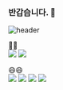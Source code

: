 ### 반갑습니다. 👋 

![header](https://capsule-render.vercel.app/api?type=Waving&color=auto&height=200&section=header&text=Hello%20I'm%20beginner&fontSize=40)

  💌💌 <br>
  <a href="https://ampmbuffett.tistory.com/"><img src="https://img.shields.io/badge/Tistory-000000?style=flat&logo=Tistory&logoColor=white"/></a>
  <img src="https://img.shields.io/badge/Gmail-EA4335?style=flat&logo=Gmail&logoColor=white"/>
   
   
   😄😄 <br>
   <a><img src="https://img.shields.io/badge/Spring-6DB33F?style=flat&logo=Spring&logoColor=white"/></a>
   <a><img src="https://img.shields.io/badge/Oracle-F80000?style=flat&logo=Oracle&logoColor=white"/></a>
   <a><img src="https://img.shields.io/badge/MySQL-4479A1?style=flat&logo=Gmail&logoColor=white"/></a>
   <img src="https://img.shields.io/badge/HTML5-E34F26?style=flat&logo=HTML5&logoColor=white"/>
